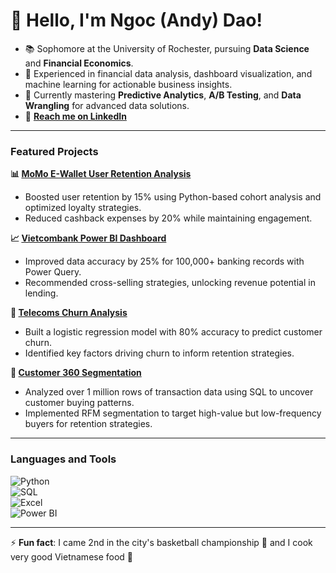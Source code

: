 # 👋 Hello, I'm Ngoc (Andy) Dao!  

- 📚 Sophomore at the University of Rochester, pursuing **Data Science** and **Financial Economics**.  
- 💼 Experienced in financial data analysis, dashboard visualization, and machine learning for actionable business insights.  
- 🌱 Currently mastering **Predictive Analytics**, **A/B Testing**, and **Data Wrangling** for advanced data solutions.
- 🔗 **[Reach me on LinkedIn](https://www.linkedin.com/in/ngoc-dao-le-bao/)**


---

### Featured Projects  

**📊 [MoMo E-Wallet User Retention Analysis](https://github.com/ndlb/Momo-Analytics)**  
- Boosted user retention by 15% using Python-based cohort analysis and optimized loyalty strategies.  
- Reduced cashback expenses by 20% while maintaining engagement.  

**📈 [Vietcombank Power BI Dashboard](https://github.com/ndlb/VCB-Customer-Service)**  
- Improved data accuracy by 25% for 100,000+ banking records with Power Query.  
- Recommended cross-selling strategies, unlocking revenue potential in lending.  

**🤖 [Telecoms Churn Analysis](https://github.com/ndlb/Churn-Analysis)**  
- Built a logistic regression model with 80% accuracy to predict customer churn.  
- Identified key factors driving churn to inform retention strategies.  

**🛒 [Customer 360 Segmentation](https://github.com/ndlb/Customer360-Segmentation)**  
- Analyzed over 1 million rows of transaction data using SQL to uncover customer buying patterns.  
- Implemented RFM segmentation to target high-value but low-frequency buyers for retention strategies.  

---

### Languages and Tools  

![Python](https://img.shields.io/badge/Python-%2314354C.svg?style=flat-square&logo=python&logoColor=white)  
![SQL](https://img.shields.io/badge/SQL-%2346699C.svg?style=flat-square&logo=postgresql&logoColor=white)  
![Excel](https://img.shields.io/badge/Excel-%231D6F42.svg?style=flat-square&logo=microsoft-excel&logoColor=white)  
![Power BI](https://img.shields.io/badge/Power%20BI-%23F2C811.svg?style=flat-square&logo=powerbi&logoColor=black)  

---

⚡ **Fun fact**: I came 2nd in the city's basketball championship 🏀 and I cook very good Vietnamese food 🍜 
